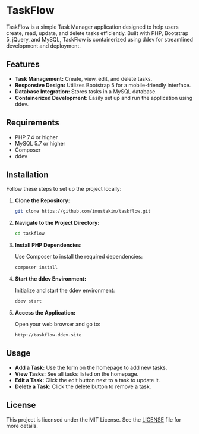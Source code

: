 
# TaskFlow

TaskFlow is a simple Task Manager application designed to help users create, read, update, and delete tasks efficiently. Built with PHP, Bootstrap 5, jQuery, and MySQL, TaskFlow is containerized using ddev for streamlined development and deployment.

## Features

- **Task Management:** Create, view, edit, and delete tasks.
- **Responsive Design:** Utilizes Bootstrap 5 for a mobile-friendly interface.
- **Database Integration:** Stores tasks in a MySQL database.
- **Containerized Development:** Easily set up and run the application using ddev.

## Requirements

- PHP 7.4 or higher
- MySQL 5.7 or higher
- Composer
- ddev

## Installation

Follow these steps to set up the project locally:

1. **Clone the Repository:**

   ```bash
   git clone https://github.com/imustakim/taskflow.git
   ```

2. **Navigate to the Project Directory:**

   ```bash
   cd taskflow
   ```

3. **Install PHP Dependencies:**

   Use Composer to install the required dependencies:

   ```bash
   composer install
   ```

4. **Start the ddev Environment:**

   Initialize and start the ddev environment:

   ```bash
   ddev start
   ```

5. **Access the Application:**

   Open your web browser and go to:

   ```text
   http://taskflow.ddev.site
   ```

## Usage

- **Add a Task:** Use the form on the homepage to add new tasks.
- **View Tasks:** See all tasks listed on the homepage.
- **Edit a Task:** Click the edit button next to a task to update it.
- **Delete a Task:** Click the delete button to remove a task.

## License

This project is licensed under the MIT License. See the [LICENSE](LICENSE) file for more details.
